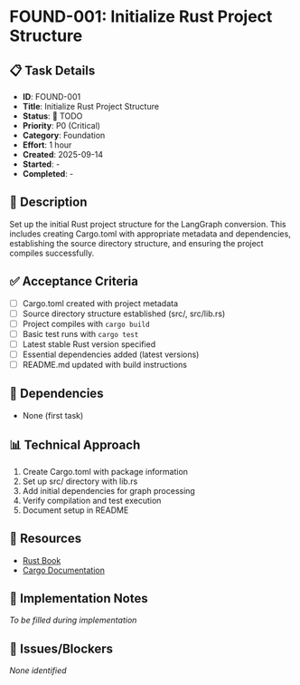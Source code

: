 # FOUND-001: Initialize Rust Project Structure

## 📋 Task Details
- **ID**: FOUND-001
- **Title**: Initialize Rust Project Structure
- **Status**: 🔴 TODO
- **Priority**: P0 (Critical)
- **Category**: Foundation
- **Effort**: 1 hour
- **Created**: 2025-09-14
- **Started**: -
- **Completed**: -

## 📝 Description
Set up the initial Rust project structure for the LangGraph conversion. This includes creating Cargo.toml with appropriate metadata and dependencies, establishing the source directory structure, and ensuring the project compiles successfully.

## ✅ Acceptance Criteria
- [ ] Cargo.toml created with project metadata
- [ ] Source directory structure established (src/, src/lib.rs)
- [ ] Project compiles with `cargo build`
- [ ] Basic test runs with `cargo test`
- [ ] Latest stable Rust version specified
- [ ] Essential dependencies added (latest versions)
- [ ] README.md updated with build instructions

## 🔗 Dependencies
- None (first task)

## 📊 Technical Approach
1. Create Cargo.toml with package information
2. Set up src/ directory with lib.rs
3. Add initial dependencies for graph processing
4. Verify compilation and test execution
5. Document setup in README

## 📎 Resources
- [Rust Book](https://doc.rust-lang.org/book/)
- [Cargo Documentation](https://doc.rust-lang.org/cargo/)

## 📝 Implementation Notes
*To be filled during implementation*

## 🐛 Issues/Blockers
*None identified*